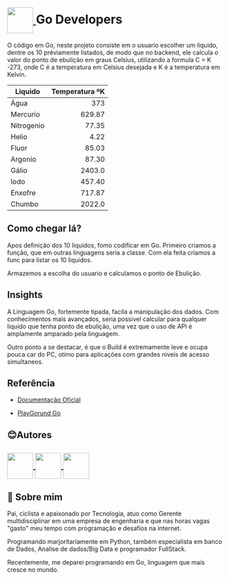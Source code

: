 <h1>
    <a href='https://www.dio.me'>
    <img align="center" width="60px" src="https://hermes.dio.me/tracks/c362ed53-4e9e-441e-ac1d-6a69f817c0bf.png"> </a>
    <span>
Go Developers
</h1>

O código em Go, neste projeto consiste em o usuario escolher um liquido, dentre os 10 préviamente listados, de modo que no backend,
ele calcula o valor do ponto de ebulição em graus Celsius, utilizando a formula C = K -273, onde C é a temperatura em Celsius desejada
e K é a temperatura em Kelvin.

|Liquido|Temperatura ºK
|---|---:|
|Água   | 373|
|Mercurio| 629.87|
|Nitrogenio|77.35|
|Helio|4.22|
|Fluor|85.03|
|Argonio|87.30|
|Gálio|2403.0|
|Iodo|457.40|
|Enxofre|717.87|
|Chumbo|2022.0|

## Como chegar lá?

Apos definição dos 10 liquidos, fomo codificar em Go.
Primeiro criamos a função, que em outras linguagens seria a classe.
Com ela feita criamos a func para listar os 10 liquidos.

Armazemos a escolha do usuario e calculamos o ponto de Ebulição.

## Insights 

A Linguagem Go, fortemente tipada, facila a manipulação dos dados. Com conhecimentos mais avançados, seria possivel calcular para qualquer liquido que tenha 
ponto de ebulição, uma vez que o uso de API é amplamente amparado pela linguagem.

Outro ponto a se destacar, é que o Build é extremamente leve e ocupa pouca car do PC, otimo para aplicações com grandes niveis de acesso simultaneos.


## Referência

 - [Documentação Oficial](https://go.dev/doc/)

 - [PlayGorund Go](https://go.dev/play/)
 
## 😊Autores



<h2>
    <a href='https://www.github.com/lerocha1'>
    <img align="center" width="60px" src="https://raw.githubusercontent.com/FortAwesome/Font-Awesome/master/svgs/brands/github.svg"> </a>
    <a href='https://www.linkedin.com/in/leandro-rocha-62694730/'>
    <img align="center" width="60px" src="https://raw.githubusercontent.com/FortAwesome/Font-Awesome/master/svgs/brands/linkedin.svg"> </a>
    <span>
    <a href="mailto:leandro@lrcorp.com.br">
    <img align="center" width="60px" src="https://raw.githubusercontent.com/FortAwesome/Font-Awesome/master/svgs/solid/envelope.svg"> </a>
    <span>
</h2>


## 🚀 Sobre mim
Pai, ciclista e apaixonado por Tecnologia, atuo como Gerente multidisciplinar em uma empresa de engenharia e que nas horas vagas "gasto" meu tempo com programação e desafios na internet.

Programando marjoritariamente em Python, também especialista em banco de Dados, Analise de dados/Big Data e programador FullStack.

Recentemente, me deparei programando em Go, linguagem que mais cresce no mundo.
